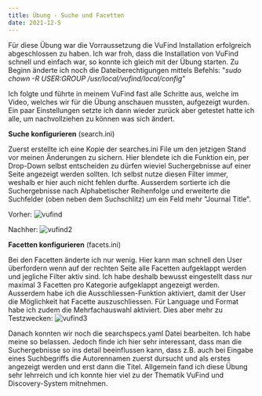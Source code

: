 ```yaml
---
title: Übung - Suche und Facetten
date: 2021-12-5
---
```


Für diese Übung war die Vorraussetzung die VuFind Installation erfolgreich abgeschlossen zu haben.
Ich war froh, dass die Installation von VuFind schnell und einfach war, so konnte ich gleich mit der Übung starten. Zu Beginn änderte ich noch die Dateiberechtigungen mittels Befehls: "*sudo chown -R $USER:$GROUP /usr/local/vufind/local/config*"

Ich folgte und führte in meinem VuFind fast alle Schritte aus, welche im Video, welches wir für die Übung anschauen mussten, aufgezeigt wurden. Ein paar Einstellungen setzte ich dann wieder zurück aber getestet hatte ich alle, um nachvollziehen zu können was sich ändert. 

**Suche konfigurieren** (search.ini) 

Zuerst erstellte ich  eine Kopie der searches.ini File um den jetzigen Stand vor meinen Änderungen zu sichern.
Hier blendete ich die Funktion ein, per Drop-Down selbst entscheiden zu dürfen wieviel Suchergebnisse auf einer Seite angezeigt werden sollten. Ich selbst nutze diesen Filter immer, weshalb er hier auch nicht fehlen durfte. Ausserdem sortierte ich die Suchergebnisse nach Alphabetischer Reihenfolge und erweiterte die Suchfelder (oben neben dem Suchschlitz) um ein Feld mehr "Journal Title".

Vorher: ![vufind](https://user-images.githubusercontent.com/85638168/147700228-65071598-9792-4e5b-837f-e0dadf5fe342.png)

Nachher: ![vufind2](https://user-images.githubusercontent.com/85638168/147700268-b1e8bf10-f123-427a-8637-50c7dee2deae.png)

**Facetten konfigurieren** (facets.ini)

Bei den Facetten änderte ich nur wenig. Hier kann man schnell den User überfordern wenn auf der rechten Seite alle Facetten aufgeklappt werden und jegliche Filter aktiv sind. Ich habe deshalb  bewusst eingestellt dass nur maximal 3 Facetten pro Kategorie aufgeklappt angezeigt werden. Ausserdem habe ich die Ausschliessen-Funktion aktiviert, damit der User die Möglichkeit hat Facette auszuschliessen. Für Language und Format habe ich zudem die Mehrfachauswahl aktiviert. Dies aber mehr zu Testzwecken:
![vufind3](https://user-images.githubusercontent.com/85638168/147699942-c982e97f-d455-41a2-889d-853bb1a7ed18.png)

Danach konnten wir noch die searchspecs.yaml Datei bearbeiten. Ich habe meine so belassen. Jedoch finde ich hier sehr interessant, dass man die Suchergebnisse so ins detail beeinflussen kann, dass z.B. auch bei Eingabe eines Suchbegriffs die Autorennamen zuerst dursucht und als erstes angezeigt werden und erst dann die Titel.
Allgemein fand ich diese Übung sehr lehrreich und ich konnte hier viel zu der Thematik VuFind und Discovery-System mitnehmen.
